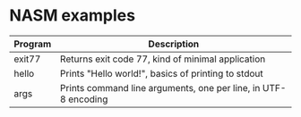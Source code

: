 # NASM examples

|Program|Description                                                         |
|-------|--------------------------------------------------------------------|
|exit77 |Returns exit code 77, kind of minimal application                   |
|hello  |Prints "Hello world!", basics of printing to stdout                 |
|args   |Prints command line arguments, one per line, in UTF-8 encoding      |
